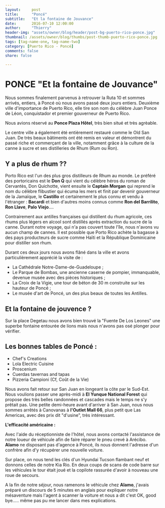 ```yaml
---
layout:     post
title:      "Poncé"
subtitle:   "Et la fontaine de Jouvance"
date:       2016-07-10 12:00:00
author:     "Thierry"
header-img: "assets/owner/blog/header/post-bg-puerto-rico-ponce.jpg"
thumbnail: /assets/owner/blog/thumbs/post-thumb-puerto-rico-ponce.jpg
tags: [tag-name-one, tag-name-two]
category: [Puerto Rico - Poncé]
comments: false
share: false

---
```

# PONCE  "Et la fontaine de Jouvance"


Nous sommes finalement parvenus à retrouver la Ruta 10 et sommes arrivés, entiers, à Poncé où nous avons passé deux jours entiers. Deuxième ville d'importance de Puerto Rico, elle tire son nom du célèbre Juan Ponce de Léon, conquistador et premier gouverneur de Puerto Rico.

Nous avions réservé au **Ponce Plaza Hôtel**, très bien situé et très agrèable.

Le centre ville a également été entièrement restauré comme le Old San Juan. De très beaux bâtiments ont été remis en valeur et démontrent du passé riche et commerçant de la ville, notamment grâce à la culture de la canne à sucre et ses distilleries de Rhum (Rum ou Ron).

## Y a plus de rhum ??

 Porto Rico est l'un des plus gros distilleurs de Rhum au monde. Le préféré des portoricains est le **Don Q** qui vient du célèbre héros du roman de Cervantès, Don Quichotte, vient ensuite le **Captain Morgan** qui reprend le nom du célèbre flibustier qui écuma les mers et finit par devenir gouverneur de la Jamaïque, le **Castillo** et certainement le plus connu et vendu à l'étranger : **Bacardi** et bien d'autres moins connus comme **Ron del Barrilito**, **Ron Llave**, **Palo Viejo**....  
 
 Contrairement aux antilles françaises qui distillent du rhum agricole, ces rhums plus légers en alcool sont distillés après extraction du sucre de la canne. Durant notre voyage, qui n'a pas couvert toute l'île, nous n'avons vu aucun champ de cannes. Il est possible que Porto Rico achète la bagasse à des pays producteurs de sucre comme Haïti et la République Dominicaine pour distiller son rhum. 

Durant ces deux jours nous avons flâné dans la ville et avons particulièrement apprécié la visite de :

* La Cathédrale Notre-Dame-de-Guadeloupe ;
* Le Parque de Bombas, une ancienne caserne de pompier, immanquable, devenue musée avec des pièces historiques ;
* La Croix de la Vigie, une tour de béton de 30 m construite sur les hauteur de Poncé ;
* Le musée d'art de Poncé, un des plus beaux de toutes les Antilles.

## Et la fontaine de jouvence ?

 Sur la place Degetau nous avons bien trouvé la "Fuente De Los Leones" une superbe fontaine entourée de lions mais nous n'avons pas osé plonger pour vérifier.

## Les bonnes tables de Poncé :

* Chef's Creations
* Lola Electric Cuisine
* Proscenium
* Cuerdas tavernas and tapas
* Pizzeria Campioni (Cf, Coût de la Vie)

Nous avons fait retour sur San Juan en longeant la côte par le Sud-Est. Nous voulions passer une après-midi à **El Yunque National Forest** qui propose des très belles randonnées et cascades mais le temps ne s'y prêtait pas. Une petite demi-heure avant d'arriver à San Juan, nous nous sommes arrêtés à Canovanas à **l'Outlet Mall 66**, plus petit que Las Americas, avec des prix dit "d'usine", très intéressant. 


**L'efficacité américaine :**

Avec l'aide du réceptionniste de l'hôtel, nous avons contacté l'assistance de notre loueur de véhicule afin de faire réparer le pneu crevé à Arécibo. **Alamo** ne disposant pas d'agence à Poncé, ils nous donnent l'adresse d'un confrère afin d'y récupérer une nouvelle voiture.  

Sur place, on nous tend les clés d'un Hyundai Tucson flambant neuf et donnons celles de notre Kia Rio. En deux coups de scans de code barre sur les véhicules le tour était joué et la copilote rassurée d'avoir à nouveau une roue de secours.  

A la fin de notre séjour, nous ramenons le véhicule chez **Alamo**, j'avais préparé un discours de 5 minutes en anglais pour expliquer notre mésaventure mais l'agent à scanner la voiture et nous a dit c'est OK, good bye….. même pas pu me lancer dans mes explications. 

